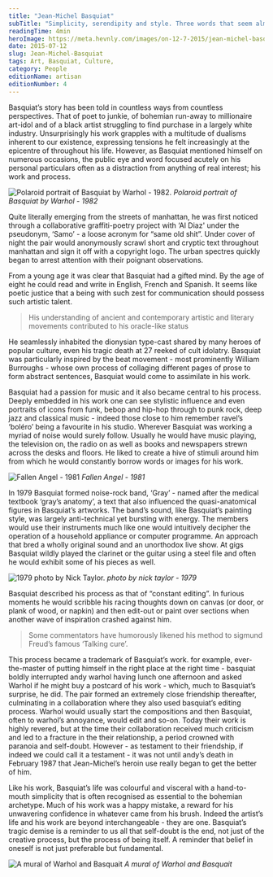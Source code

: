 ```yaml
---
title: "Jean-Michel Basquiat"
subTitle: "Simplicity, serendipity and style. Three words that seem almost tailor-made for New York painter and visionary, ‘Jean-Michel Basquiat’; one of the twentieth century’s most influential and enduring artists."
readingTime: 4min
heroImage: https://meta.hevnly.com/images/on-12-7-2015/jean-michel-basquiat-jmbhero.jpg
date: 2015-07-12
slug: Jean-Michel-Basquiat
tags: Art, Basquiat, Culture,
category: People
editionName: artisan
editionNumber: 4
---
```


Basquiat’s story has been told in countless ways from countless perspectives. That of poet to junkie, of bohemian run-away to millionaire art-idol and of a black artist struggling to find purchase in a largely white industry. Unsurprisingly his work grapples with a multitude of dualisms inherent to our existence, expressing tensions he felt increasingly at the epicentre of throughout his life. However, as Basquiat mentioned himself on numerous occasions, the public eye and word focused acutely on his personal particulars often as a distraction from anything of real interest; his work and process.

![Polaroid portrait of Basquiat by Warhol - 1982.](https://meta.hevnly.com/images/on-12-7-2015/jean-michel-basquiat-portrait.jpg)
*Polaroid portrait of Basquiat by Warhol - 1982*

Quite literally emerging from the streets of manhattan, he was first noticed through a collaborative graffiti-poetry project with ‘Al Diaz' under the pseudonym, ‘Samo’ - a loose acronym for “same old shit”. Under cover of night the pair would anonymously scrawl short and cryptic text throughout manhattan and sign it off with a copyright logo. The urban spectres quickly began to arrest attention with their poignant observations.

From a young age it was clear that Basquiat had a gifted mind. By the age of eight he could read and write in English, French and Spanish. It seems like poetic justice that a being with such zest for communication should possess such artistic talent.

>His understanding of ancient and contemporary artistic and literary movements contributed to his oracle-like status

He seamlessly inhabited the dionysian type-cast shared by many heroes of popular culture, even his tragic death at 27 reeked of cult idolatry. Basquiat was particularly inspired by the beat movement - most prominently William Burroughs - whose own process of collaging different pages of prose to form abstract sentences, Basquiat would come to assimilate in his work.

Basquiat had a passion for music and it also became central to his process. Deeply embedded in his work one can see stylistic influence and even portraits of icons from funk, bebop and hip-hop through to punk rock, deep jazz and classical music - indeed those close to him remember ravel’s ‘boléro’ being a favourite in his studio. Wherever Basquiat was working a myriad of noise would surely follow. Usually he would have music playing, the television on, the radio on as well as books and newspapers strewn across the desks and floors. He liked to create a hive of stimuli around him from which he would constantly borrow words or images for his work.

![Fallen Angel - 1981](https://meta.hevnly.com/images/on-12-7-2015/jean-michel-basquiat-angel.jpg)
*Fallen Angel - 1981*

In 1979 Basquiat formed noise-rock band, ‘Gray’ - named after the medical textbook ‘gray’s anatomy’, a text that also influenced the quasi-anatomical figures in Basquiat’s artworks. The band’s sound, like Basquiat’s painting style, was largely anti-technical yet bursting with energy. The members would use their instruments much like one would intuitively decipher the operation of a household appliance or computer programme. An approach that bred a wholly original sound and an unorthodox live show. At gigs Basquiat wildly played the clarinet or the guitar using a steel file and often he would exhibit some of his pieces as well.

![1979 photo by Nick Taylor.](https://meta.hevnly.com/images/on-12-7-2015/jean-michel-basquiat-1979.jpg)
*photo by nick taylor - 1979*

Basquiat described his process as that of “constant editing”. In furious moments he would scribble his racing thoughts down on canvas (or door, or plank of wood, or napkin) and then edit-out or paint over sections when another wave of inspiration crashed against him.

>Some commentators have humorously likened his method to sigmund Freud’s famous ‘Talking cure’.

This process became a trademark of Basquiat’s work. for example, ever-the-master of putting himself in the right place at the right time - basquiat boldly interrupted andy warhol having lunch one afternoon and asked Warhol if he might buy a postcard of his work - which, much to Basquiat’s surprise, he did. The pair formed an extremely close friendship thereafter, culminating in a collaboration where they also used basquiat’s editing process. Warhol would usually start the compositions and then Basquiat, often to warhol’s annoyance, would edit and so-on. Today their work is highly revered, but at the time their collaboration received much criticism and led to a fracture in the their relationship, a period crowned with paranoia and self-doubt. However - as testament to their friendship, if indeed we could call it a testament - it was not until andy’s death in February 1987 that Jean-Michel’s heroin use really began to get the better of him.

Like his work, Basquiat’s life was colourful and visceral with a hand-to-mouth simplicity that is often recognised as essential to the bohemian archetype. Much of his work was a happy mistake, a reward for his unwavering confidence in whatever came from his brush. Indeed the artist’s life and his work are beyond interchangeable - they are one. Basquiat’s tragic demise is a reminder to us all that self-doubt is the end, not just of the creative process, but the process of being itself. A reminder that belief in oneself is not just preferable but fundamental.

![A mural of Warhol and Basquait](https://meta.hevnly.com/images/on-12-7-2015/jean-michel-basquiat-nymural.jpg)
*A mural of Warhol and Basquait*
